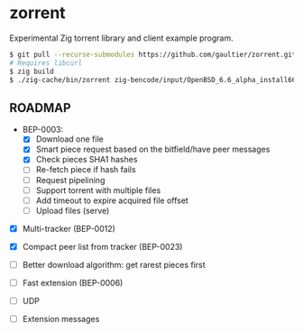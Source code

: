 # zorrent
Experimental Zig torrent library and client example program.

```sh
$ git pull --recurse-submodules https://github.com/gaultier/zorrent.git
# Requires libcurl
$ zig build
$ ./zig-cache/bin/zorrent zig-bencode/input/OpenBSD_6.6_alpha_install66.iso-2019-10-16-1254.torrent
```

## ROADMAP

- BEP-0003:
  * [x] Download one file
  * [x] Smart piece request based on the bitfield/have peer messages
  * [x] Check pieces SHA1 hashes
  * [ ] Re-fetch piece if hash fails
  * [ ] Request pipelining
  * [ ] Support torrent with multiple files
  * [ ] Add timeout to expire acquired file offset
  * [ ] Upload files (serve)
- [x] Multi-tracker (BEP-0012)
- [x] Compact peer list from tracker (BEP-0023)
- [ ] Better download algorithm: get rarest pieces first
- [ ] Fast extension (BEP-0006)
- [ ] UDP
- [ ] Extension messages

